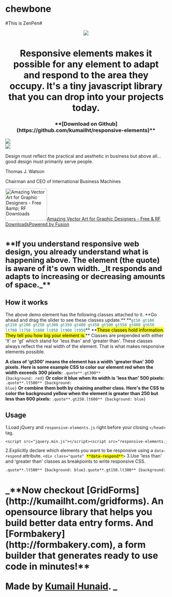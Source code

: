 chewbone
========

#This is ZenPen#

<center><img class="logo" src="http://kumailht.com/responsive-elements/media/img/logo.png"><h1>Responsive elements makes it possible for any element to adapt and respond to the area they occupy. It's a tiny javascript library that you can drop into your projects today.</h1><h3>**[Download on Github](https://github.com/kumailht/responsive-elements)**</h3></center><div id="demo"><img class="hint" src="http://kumailht.com/responsive-elements/media/img/hint.png"><div class="ui-resizable" id="resizable"><div class="quote gt100 gt150 gt200 gt250 gt300 gt350 gt400 gt450 lt500 lt550 lt600 lt650 lt700 lt750 lt800 lt850 lt900" data-respond="start: 100px; end: 900px; interval: 50px;"><img class="author-photo" src="http://kumailht.com/responsive-elements/media/img/tommy.jpg"><p class="words">Design must reflect the practical and aesthetic in business but above all... good design must primarily serve people.
<p class="author">Thomas J. Watson
<p class="author-context">Chairman and CEO of International Business Machines
</div></div></div><div id="fusion_ad"><span class="fusionentire"><a target="_top" title="Amazing Vector Art for Graphic Designers - Free &amp;amp; RF Downloads" href="http://adn.fusionads.net/click?creative_id=932&amp;publisher_id=296&amp;1182485821693.151"><img alt="Amazing Vector Art for Graphic Designers - Free &amp;amp; RF Downloads" class="fusionimg" src="http://adn.fusionads.net/creatives/932-vectorartfordesigners120x100blk.gif" height="100" border="0" width="130"></a><a target="_top" title="Amazing Vector Art for Graphic Designers - Free &amp;amp; RF Downloads" class="fusiontext" href="http://adn.fusionads.net/click?creative_id=932&amp;publisher_id=296&amp;1182485821693.151">Amazing Vector Art for Graphic Designers - Free &amp; RF Downloads</a></span><a class="powered-by-fusion" href="http://fusionads.net">Powered by Fusion</a></div><h1 style="line-height:1.1; clear:both"><small>**If you understand responsive web design, you already understand what is happening above. The element (the quote) is aware of it's own width. _It responds and adapts to increasing or decreasing amounts of space._**</small></h1>
<h2>How it works</h2>
The above demo element has the following classes attached to it. **Go ahead and drag the slider to see these classes update.**
**<code class="live-classes" style="color: #217867; margin-bottom:0">gt50 gt100 gt150 gt200 gt250 gt300 gt350 gt400 gt450 gt500 gt550 gt600 gt650 lt700 lt750 lt800 lt850 lt900 lt950</code>**
**<mark>These classes hold information. They tell you how big your element is.</mark>** Classes are prepended with either 'lt' or 'gt' which stand for 'less than' and 'greater than'.  These classes always reflect the real width of the element.  That is what makes responsive elements possible.
 

**A class of 'gt300' means the element has a width 'greater than' 300 pixels. Here is some example CSS to color our element red when the width exceeds 300 pixels:**
<code>.quote**.gt300** {background: red}</code>
**Or color it blue when its width is 'less than' 500 pixels:**
<code>.quote**.lt500** {background: blue}</code>
**Or combine them both by chaining another class. Here's the CSS to color the background yellow when the element is greater than 250 but less than 600 pixels:**
<code>.quote**.gt250.lt600** {background: blue}</code>
<h2>Usage</h2>
<span>1.</span>Load jQuery and <code>responsive-elements.js</code> right before your closing <code>&lt;/head&gt;</code> tag.
<code><pre>&lt;script src="jquery.min.js"&gt;&lt;/script&gt;&lt;script src="responsive-elements.js"&gt;&lt;/script&gt;</pre></code>
<span>2.</span>Explicitly declare which elements you want to be responsive using a <code>data-respond</code> attribute.
<code>&lt;div class="quote" <mark>**data-respond**</mark>&gt;</code>
<span>3.</span>Use 'less than' and 'greater than' classes as breakpoints to write responsive CSS.
<code><pre>.quote**.lt500** {background: blue}.quote**.gt150.lt300** {background: red}</pre></code>

<h1 style="max-width:700px">_**Now checkout [GridForms](http://kumailht.com/gridforms). An opensource library that helps you build better data entry forms. 
And [Formbakery](http://formbakery.com), a form builder that generates ready to use code in minutes!**

Made by [Kumail Hunaid](http://kumailht.com). _</h1>
